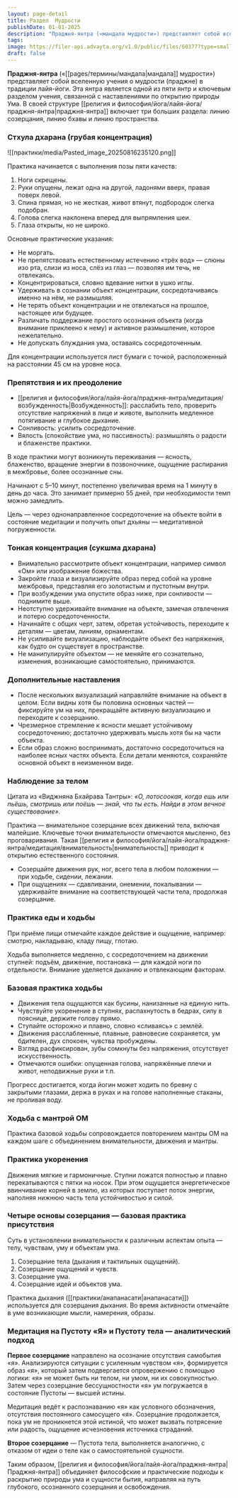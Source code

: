 ```yaml
---
layout: page-detail
title: Раздел  Мудрости
publishDate: 01-01-2025
description: "Праджня-янтра («мандала мудрости») представляет собой вселенную учения о мудрости (праджне) в традиции лайя-йоги. Эта янтра является одной из пяти янтр и ключевым разделом учения, связанной с наставлениями по открытию природы Ума. В своей структуре Праджня-янтра включает три больших раздела: линию созерцания, линию бхавы и линию пространства."
tags: 
image: https://filer-api.advayta.org/v1.0/public/files/60377?type=small
draft: false
---
```

**Праджня-янтра** («[[pages/термины/мандала|мандала]] мудрости») представляет собой вселенную учения о мудрости (праджне) в традиции лайя-йоги. Эта янтра является одной из пяти янтр и ключевым разделом учения, связанной с наставлениями по открытию природы Ума. В своей структуре [[религия и философия/йога/лайя-йога/праджня-янтра|праджня-янтра]] включает три больших раздела: линию созерцания, линию бхавы и линию пространства.

### **Стхула дхарана (грубая концентрация)**
![[практики/media/Pasted_image_20250816235120.png]]

Практика начинается с выполнения позы пяти качеств:
1. Ноги скрещены.
2. Руки опущены, лежат одна на другой, ладонями вверх, правая поверх левой.
3. Спина прямая, но не жесткая, живот втянут, подбородок слегка подобран.
4. Голова слегка наклонена вперед для выпрямления шеи.
5. Глаза открыты, но не широко.

Основные практические указания:
- Не моргать.
- Не препятствовать естественному истечению «трёх вод» — слюны изо рта, слизи из носа, слёз из глаз — позволяя им течь, не отвлекаясь.
- Концентрироваться, словно вдевание нитки в ушко иглы.
- Удерживать в сознании объект концентрации, сосредотачиваясь именно на нём, не размышляя.
- Не терять объект концентрации и не отвлекаться на прошлое, настоящее или будущее.
- Различать поддержание простого осознания объекта (когда внимание приклеено к нему) и активное размышление, которое нежелательно.
- Не допускать блуждания ума, оставаясь сосредоточенным.

Для концентрации используется лист бумаги с точкой, расположенный на расстоянии 45 см на уровне носа.

### **Препятствия и их преодоление**

- [[религия и философия/йога/лайя-йога/праджня-янтра/медитация/возбужденность|Возбужденность]]: расслабить тело, проверить отсутствие напряжений в лице и животе, выполнить медленное потягивание и глубокое дыхание.
- Сонливость: усилить сосредоточение.
- Вялость (спокойствие ума, но пассивность): размышлять о радости и блаженстве практики.

В ходе практики могут возникнуть переживания — ясность, блаженство, вращение энергии в позвоночнике, ощущение распирания в межбровье, более осознанные сны.

Начинают с 5–10 минут, постепенно увеличивая время на 1 минуту в день до часа. Это занимает примерно 55 дней, при необходимости темп можно замедлить.

Цель — через однонаправленное сосредоточение на объекте войти в состояние медитации и получить опыт дхьяны — медитативной погруженности.

### **Тонкая концентрация (сукшма дхарана)**

- Внимательно рассмотрите объект концентрации, например символ «Ом» или изображение божества.
- Закройте глаза и визуализируйте образ перед собой на уровне межбровья, представляя его золотистым и пустотным внутри.
- При возбуждении ума опустите образ ниже, при сонливости — поднимите выше.
- Неотступно удерживайте внимание на объекте, замечая отвлечения и потерю сосредоточенности.
- Начинайте с общих черт, затем, обретая устойчивость, переходите к деталям — цветам, линиям, орнаментам.
- Не усиливайте визуализацию, наблюдайте объект без напряжения, как будто он существует в пространстве.
- Не манипулируйте объектом — не меняйте его сознательно, изменения, возникающие самостоятельно, принимаются.

### **Дополнительные наставления**

- После нескольких визуализаций направляйте внимание на объект в целом. Если видны хотя бы половина основных частей — фиксируйте ум на них, прекращайте активную визуализацию и переходите к созерцанию.
- Чрезмерное стремление к ясности мешает устойчивому сосредоточению; достаточно удерживать мысль хотя бы на части объекта.
- Если образ сложно воспринимать, достаточно сосредоточиться на наиболее ясных частях объекта. Если детали меняются, сохраняйте основной объект в неизменном виде.
### **Наблюдение за телом**

Цитата из «Виджняна Бхайрава Тантры»: _«О, лотосоокая, когда ешь или пьёшь, смотришь или поёшь — знай, что ты есть. Найди в этом вечное существование»._

Практика — внимательное созерцание всех движений тела, включая малейшие. Ключевые точки внимательности отмечаются мысленно, без проговаривания. Такая [[религия и философия/йога/лайя-йога/праджня-янтра/медитация/внимательность|внимательность]] приводит к открытию естественного состояния.

- Созерцайте движения рук, ног, всего тела в любом положении — при ходьбе, сидении, лежании.
- При ощущениях — сдавливании, онемении, покалывании — удерживайте внимание на соответствующей части тела, продолжая созерцание.
### **Практика еды и ходьбы**

При приёме пищи отмечайте каждое действие и ощущение, например: смотрю, накладываю, кладу пищу, глотаю.

Ходьба выполняется медленно, с сосредоточением на движении ступней: подъём, движение, постановка — для каждой ноги по отдельности. Внимание уделяется дыханию и отвлекающим факторам.

### **Базовая практика ходьбы**

- Движения тела ощущаются как бусины, нанизанные на единую нить.
- Чувствуйте укоренение в ступнях, распахнутость в бедрах, силу в пояснице, держите голову прямо.
- Ступайте осторожно и плавно, словно «сливаясь» с землёй.
- Движения расслабленные, плавные, равновесие сохраняется, ум бдителен, дух спокоен, чувства пробуждены.
- Взгляд расфиксирован, зубы сомкнуты без напряжения, отсутствует искусственность.
- Отмечаются ошибки: опущенная голова, напряжённые плечи и живот, неподвижные руки и т.п.

Прогресс достигается, когда йогин может ходить по бревну с закрытыми глазами, держа в руках и на голове наполненные стаканы, не проливая воду.
### **Ходьба с мантрой ОМ**

Практика базовой ходьбы сопровождается повторением мантры ОМ на каждом шаге с объединением внимательности, движения и мантры.
### **Практика укоренения**

Движения мягкие и гармоничные. Ступни ложатся полностью и плавно перекатываются с пятки на носок. При этом ощущается энергетическое ввинчивание корней в землю, из которых поступает поток энергии, наполняя нижнюю часть тела устойчивостью и силой.
### **Четыре основы созерцания — базовая практика присутствия**

Суть в установлении внимательности к различным аспектам опыта — телу, чувствам, уму и объектам ума.

1. Созерцание тела (дыхания и тактильных ощущений).
2. Созерцание ощущений и чувств.
3. Созерцание ума.
4. Созерцание идей и объектов ума.

Практика дыхания ([[практики/анапанасати|анапанасати]]) используется для созерцания дыхания. Во время активности отмечайте в уме возникающие мысли, намерения, образы.
### Медитация на Пустоту «Я» и Пустоту тела — аналитический подход

**Первое созерцание** направлено на осознание отсутствия самобытия «я». Анализируются ситуации с усиленным чувством «я», формируется образ «я», который затем подвергается опровержению с помощью логики: «я» не может быть ни телом, ни умом, ни их совокупностью. Затем через созерцание бессущностности «я» ум погружается в состояние Пустоты — высшей истины.

Медитация ведёт к распознаванию «я» как условного обозначения, отсутствия постоянного самосущего «я». Созерцание продолжается, пока ум не проникнется этой истиной, что может вызвать потрясение или радость, ощущение исчезновения источника страданий.

**Второе созерцание** — Пустота тела, выполняется аналогично, с отказом от идеи о теле как о самостоятельной сущности.

Таким образом, [[религия и философия/йога/лайя-йога/праджня-янтра|Праджня-янтра]] объединяет философские и практические подходы к раскрытию природы ума и сущности бытия, направляя на путь глубокого, осознанного созерцания и освобождения.